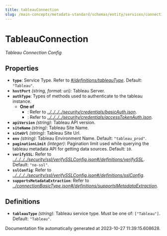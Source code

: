 ```yaml
---
title: tableauConnection
slug: /main-concepts/metadata-standard/schemas/entity/services/connections/dashboard/tableauconnection
---
```


# TableauConnection

*Tableau Connection Config*

## Properties

- **`type`**: Service Type. Refer to *[#/definitions/tableauType](#definitions/tableauType)*. Default: `"Tableau"`.
- **`hostPort`** *(string, format: uri)*: Tableau Server.
- **`authType`**: Types of methods used to authenticate to the tableau instance.
  - **One of**
    - : Refer to *[../../../../security/credentials/basicAuth.json](#/../../../security/credentials/basicAuth.json)*.
    - : Refer to *[../../../../security/credentials/accessTokenAuth.json](#/../../../security/credentials/accessTokenAuth.json)*.
- **`apiVersion`** *(string)*: Tableau API version.
- **`siteName`** *(string)*: Tableau Site Name.
- **`siteUrl`** *(string)*: Tableau Site Url.
- **`env`** *(string)*: Tableau Environment Name. Default: `"tableau_prod"`.
- **`paginationLimit`** *(integer)*: Pagination limit used while querying the tableau metadata API for getting data sources. Default: `10`.
- **`verifySSL`**: Refer to *[../../../../security/ssl/verifySSLConfig.json#/definitions/verifySSL](#/../../../security/ssl/verifySSLConfig.json#/definitions/verifySSL)*. Default: `"no-ssl"`.
- **`sslConfig`**: Refer to *[../../../../security/ssl/verifySSLConfig.json#/definitions/sslConfig](#/../../../security/ssl/verifySSLConfig.json#/definitions/sslConfig)*.
- **`supportsMetadataExtraction`**: Refer to *[../connectionBasicType.json#/definitions/supportsMetadataExtraction](#/connectionBasicType.json#/definitions/supportsMetadataExtraction)*.
## Definitions

- <a id="definitions/tableauType"></a>**`tableauType`** *(string)*: Tableau service type. Must be one of: `["Tableau"]`. Default: `"Tableau"`.


Documentation file automatically generated at 2023-10-27 11:39:15.608628.
